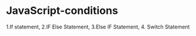 # JavaScript-conditions
1.If statement, 2.IF Else Statement, 3.Else IF Statement, 4. Switch Statement 
